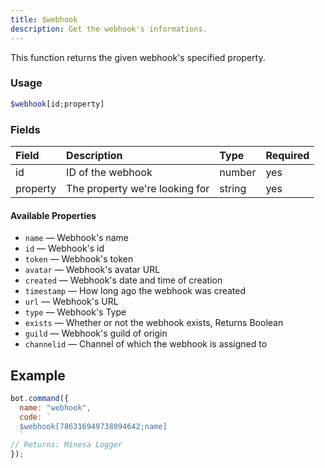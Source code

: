 ```yaml
---
title: $webhook
description: Get the webhook's informations.
---
```


This function returns the given webhook's specified property.

### Usage

```php
$webhook[id;property]
```

### Fields

| Field | Description | Type | Required |
| :--- | :--- | :--- | :--- |
| id | ID of the webhook | number | yes |
| property | The property we're looking for | string | yes |

#### Available Properties

* `name` — Webhook's name
* `id` — Webhook's id
* `token` — Webhook's token
* `avatar` — Webhook's avatar URL
* `created` — Webhook's date and time of creation
* `timestamp` — How long ago the webhook was created
* `url` — Webhook's URL
* `type` — Webhook's Type
* `exists` — Whether or not the webhook exists, Returns Boolean
* `guild` — Webhook's guild of origin
* `channelid` — Channel of which the webhook is assigned to

## Example

```javascript
bot.command({
  name: "webhook",
  code: `
  $webhook[786316949738094642;name]
  `
// Returns: Minesa Logger
});
```
